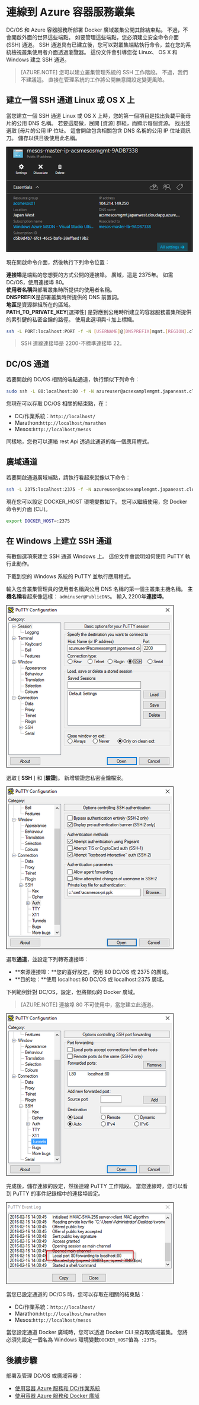 <properties
   pageTitle="連線到 Azure 容器服務叢集 |Microsoft Azure"
   description="使用 SSH 通道連線到 Azure 容器服務叢集。"
   services="container-service"
   documentationCenter=""
   authors="rgardler"
   manager="timlt"
   editor=""
   tags="acs, azure-container-service"
   keywords="Docker，容器，微服務，亦即/OS、 Azure"/>

<tags
   ms.service="container-service"
   ms.devlang="na"
   ms.topic="get-started-article"
   ms.tgt_pltfrm="na"
   ms.workload="na"
   ms.date="09/13/2016"
   ms.author="rogardle"/>


# <a name="connect-to-an-azure-container-service-cluster"></a>連線到 Azure 容器服務叢集

DC/OS 和 Azure 容器服務所部署 Docker 廣域叢集公開其餘結束點。 不過，不會開啟外面的世界這些端點。 如要管理這些端點，您必須建立安全命令介面 (SSH) 通道。 SSH 通道具有已建立後，您可以對叢集端點執行命令，並在您的系統檢視叢集使用者介面透過瀏覽器。 這份文件會引導您從 Linux、 OS X 和 Windows 建立 SSH 通道。

>[AZURE.NOTE] 您可以建立叢集管理系統的 SSH 工作階段。 不過，我們不建議這。 直接在管理系統的工作將公開無意間設定變更風險。   

## <a name="create-an-ssh-tunnel-on-linux-or-os-x"></a>建立一個 SSH 通道 Linux 或 OS X 上

當您建立一個 SSH 通道 Linux 或 OS X 上時，您的第一個項目是找出負載平衡母片的公用 DNS 名稱。 若要這麼做，展開 [資源] 群組，而顯示每個資源。 找出並選取 [母片的公用 IP 位址。 這會開啟包含相關包含 DNS 名稱的公用 IP 位址資訊刀。 儲存以供日後使用此名稱。 <br />


![公用 DNS 名稱](media/pubdns.png)

現在開啟命令介面，然後執行下列命令位置︰

**連接埠**是端點的您想要的方式公開的連接埠。 廣域，這是 2375年。 如需 DC/OS，使用連接埠 80。  
**使用者名稱**與部署叢集時所提供的使用者名稱。  
**DNSPREFIX**是部署叢集時所提供的 DNS 前置詞。  
**地區**是資源群組所在的區域。  
**PATH_TO_PRIVATE_KEY**[選擇性] 是對應到公用時所建立的容器服務叢集所提供的索引鍵的私密金鑰的路徑。 使用此選項與-i 加上標幟。

```bash
ssh -L PORT:localhost:PORT -f -N [USERNAME]@[DNSPREFIX]mgmt.[REGION].cloudapp.azure.com -p 2200
```
> SSH 連線連接埠是 2200-不標準連接埠 22。

## <a name="dcos-tunnel"></a>DC/OS 通道

若要開啟的 DC/OS 相關的端點通道，執行類似下列命令︰

```bash
sudo ssh -L 80:localhost:80 -f -N azureuser@acsexamplemgmt.japaneast.cloudapp.azure.com -p 2200
```

您現在可以存取 DC/OS 相關的結束點，在︰

- DC/作業系統︰`http://localhost/`
- Marathon:`http://localhost/marathon`
- Mesos:`http://localhost/mesos`

同樣地，您也可以連絡 rest Api 透過此通道的每一個應用程式。

## <a name="swarm-tunnel"></a>廣域通道

若要開啟通道廣域端點，請執行看起來就像以下命令︰

```bash
ssh -L 2375:localhost:2375 -f -N azureuser@acsexamplemgmt.japaneast.cloudapp.azure.com -p 2200
```

現在您可以設定 DOCKER_HOST 環境變數如下。 您可以繼續使用，您 Docker 命令列介面 (CLI)。

```bash
export DOCKER_HOST=:2375
```

## <a name="create-an-ssh-tunnel-on-windows"></a>在 Windows 上建立 SSH 通道

有數個選項來建立 SSH 通道 Windows 上。 這份文件會說明如何使用 PuTTY 執行此動作。

下載到您的 Windows 系統的 PuTTY 並執行應用程式。

輸入包含叢集管理員的使用者名稱與公用 DNS 名稱的第一個主叢集主機名稱。 **主機名稱**看起來像這樣︰ `adminuser@PublicDNS`。 輸入 2200年**連接埠**。

![PuTTY 設定 1](media/putty1.png)

選取 [ **SSH** ] 和 [**驗證**]。 新增驗證您私密金鑰檔案。

![PuTTY 設定 2](media/putty2.png)

選取**通道**，並設定下列轉寄連接埠︰
- **來源連接埠︰**您的喜好設定，使用 80 DC/OS 或 2375 的廣域。
- **目的地︰**使用 localhost:80 DC/OS 或 localhost:2375 廣域。

下列範例針對 DC/OS，設定，但將類似的 Docker 廣域。

>[AZURE.NOTE] 連接埠 80 不可使用中，當您建立此通道。

![PuTTY 設定 3](media/putty3.png)

完成後，儲存連線的設定，然後連線 PuTTY 工作階段。 當您連線時，您可以看到 PuTTY 的事件記錄檔中的連接埠設定。

![PuTTY 的事件記錄檔](media/putty4.png)

當您已設定通道的 DC/OS 時，您可以存取在相關的結束點︰

- DC/作業系統︰`http://localhost/`
- Marathon:`http://localhost/marathon`
- Mesos:`http://localhost/mesos`

當您設定通道 Docker 廣域時，您可以透過 Docker CLI 來存取廣域叢集。 您將必須先設定一個名為 Windows 環境變數`DOCKER_HOST`值為` :2375`。

## <a name="next-steps"></a>後續步驟

部署及管理 DC/OS 或廣域容器︰

- [使用容器 Azure 服務和 DC/作業系統](container-service-mesos-marathon-rest.md)
- [使用容器 Azure 服務和 Docker 廣域](container-service-docker-swarm.md)

